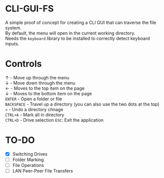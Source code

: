 # CLI-GUI-FS
A simple proof of concept for creating a CLI GUI that can traverse the file system.\
By default, the menu will open in the current working directory.\
Needs the `keyboard` library to be installed to correctly detect keyboard inputs.


# Controls

&#x2191; - Move up through the menu\
&#x2193; - Move down through the menu\
&#x2190; - Moves to the top item on the page\
&#x2193; - Moves to the bottom item on the page\
`ENTER` - Open a folder or file\
`BACKSPACE` - Travel up a directory (you can also use the two dots at the top)\
`<` - Undo a directory chnage\
`CTRL+A` - Mark all in directory\
`CTRL+D` - Drive selection
`ESC`: Exit the application

# TO-DO
- [x] Switching Drives
- [ ] Folder Marking
- [ ] File Operations
- [ ] LAN Peer-Peer File Transfers 
